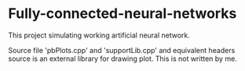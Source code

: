 # Fully-connected-neural-networks

This project simulating working artificial neural network.

Source file 'pbPlots.cpp' and 'supportLib.cpp' and equivalent headers source is an external library for drawing plot. This is not written by me.
